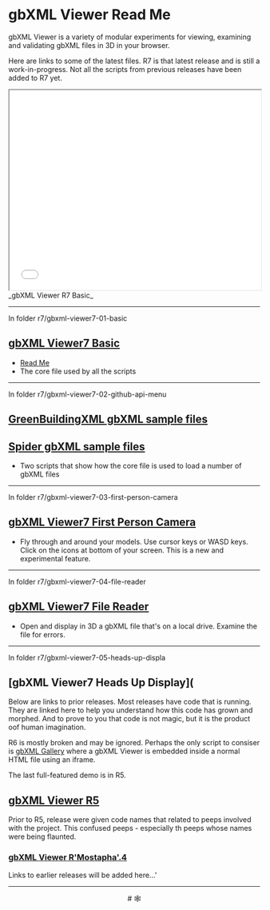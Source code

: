 <span style=display:none; >[You are now in a GitHub source code view - click this link to view Read Me file as a web page]( http://www.ladybug.tools/spider/read-gbxml/gbxml-viewer/ "View file as a web page." ) </span>


# gbXML Viewer Read Me

gbXML Viewer is a variety of modular experiments for viewing, examining and validating gbXML files in 3D in your browser.

Here are links to some of the latest files. R7 is that latest release and is still a work-in-progress. Not all the scripts from previous releases have been added to R7 yet.

<iframe class=iframeReadMe src=./r7/gbxml-viewer7-01-basic/gbxml-viewer7-basic.html width=100% height=400px >Iframes are not displayed on github.com</iframe>
_gbXML Viewer R7 Basic_

***

In folder r7/gbxml-viewer7-01-basic

## [ gbXML Viewer7 Basic ]( http://www.ladybug.tools/spider/read-gbxml/gbxml-viewer/r7/gbxml-viewer7-01-basic/gbxml-viewer7-basic.html )

* [Read Me]( file:///D:/Dropbox/Public/git-repos/ladybug-tools.github.io/spider/read-gbxml/gbxml-viewer/index.html#r7/gbxml-viewer7-01-basic/README.md )
* The core file used by all the scripts

***

In folder r7/gbxml-viewer7-02-github-api-menu

## [GreenBuildingXML gbXML sample files]( http://www.ladybug.tools/spider/read-gbxml/gbxml-viewer/r7/gbxml-viewer7-02-github-api-menu/gbxml-viewer7-github-api-gbxml-samples.html )

## [Spider gbXML sample files]( http://www.ladybug.tools/spider/read-gbxml/gbxml-viewer/r7/gbxml7-viewer-02-github-api-menu/gbxml-viewer7-github-api-spider-samples.html )

* Two scripts that show how the core file is used to load a number of gbXML files

***

In folder r7/gbxml-viewer7-03-first-person-camera

## [gbXML Viewer7 First Person Camera]( http://www.ladybug.tools/spider/read-gbxml/gbxml-viewer/r7/gbxml-viewer7-03-first-person-camera/gbxml-viewer7-github-api-gbxml-samples.html )

* Fly through and around your models. Use cursor keys or WASD keys. Click on the icons at bottom of your screen. This is a new and experimental feature.


***

In folder r7/gbxml-viewer7-04-file-reader

## [gbXML Viewer7 File Reader]( http://www.ladybug.tools/spider/read-gbxml/gbxml-viewer/r7/gbxml-viewer7-04-file-reader/gbxml-viewer7-file-reader.html )

* Open and display in 3D a gbXML file that's on a local drive. Examine the file for errors.

***

In folder r7/gbxml-viewer7-05-heads-up-displa

## [gbXML Viewer7 Heads Up Display]( 


Below are links to prior releases. Most releases have code that is running. They are linked here to help you understand how this code has grown and morphed. And to prove to you that code is not magic, but it is the product oof human imagination.


R6 is mostly broken and may be ignored. Perhaps the only script to consiser is [gbXML Gallery]( http://www.ladybug.tools/spider/read-gbxml/gbxml-viewer/#r6/gbxml-viewer-small/gbxml-gallery.html ) where a gbXML Viewer is embedded inside a normal HTML file using an iframe.

The last full-featured demo is in R5.

## [gbXML Viewer R5]( http://www.ladybug.tools/spider/read-gbxml/gbxml-viewer/r5/index.html )

Prior to R5, release were given code names that related to peeps involved with the project. This confused peeps - especially th peeps whose names were being flaunted.

### [gbXML Viewer R'Mostapha'.4 ]( file:///D:/Dropbox/Public/git-repos/ladybug-tools.github.io/spider/read-gbxml/gbxml-viewer/2017-09-29-mostapha/gbxml-viewer.html )

Links to earlier releases will be added here...'

***


<center title="hello!" >
# <a href=javascript:window.scrollTo(0,0); style=text-decoration:none; > &#x1f578; </a>
</center>
